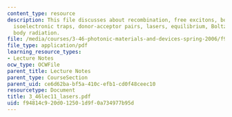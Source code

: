 ```yaml
---
content_type: resource
description: This file discusses about recombination, free excitons, bound excitons,
  isoelectronic traps, donor-acceptor pairs, lasers, equilibrium, Boltzmann and black
  body radiation.
file: /media/courses/3-46-photonic-materials-and-devices-spring-2006/f94814c920d012501d9f0a734977b95d_3_46lec11_lasers.pdf
file_type: application/pdf
learning_resource_types:
- Lecture Notes
ocw_type: OCWFile
parent_title: Lecture Notes
parent_type: CourseSection
parent_uid: ce6d62ba-bf5a-410c-efb1-cd0f48ceec10
resourcetype: Document
title: 3_46lec11_lasers.pdf
uid: f94814c9-20d0-1250-1d9f-0a734977b95d
---
```

